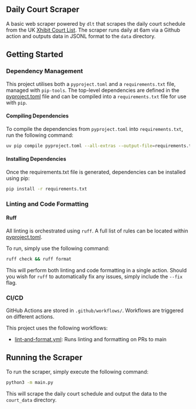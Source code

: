 ## Daily Court Scraper

A basic web scraper powered by `dlt` that scrapes the daily court schedule from the UK [Xhibit Court List](http://xhibit.justice.gov.uk/court_lists.htm). The scraper runs daily at 6am via a Github action and outputs data in JSONL format to the `data` directory.

## Getting Started

### Dependency Management

This project utilises both a `pyproject.toml` and a `requirements.txt` file, managed with `pip-tools`. The top-level dependencies are defined in the [pyproject.toml](../pyproject.toml) file and can be compiled into a `requirements.txt` file for use with `pip`.

#### Compiling Dependencies

To compile the dependencies from `pyproject.toml` into `requirements.txt`, run the following command:
```sh
uv pip compile pyproject.toml --all-extras --output-file=requirements.txt --generate-hashes
```

#### Installing Dependencies

Once the requirements.txt file is generated, dependencies can be installed using pip:

```sh
pip install -r requirements.txt
```

### Linting and Code Formatting

#### Ruff

All linting is orchestrated using `ruff`. A full list of rules can be located within [pyproject.toml](../pyproject.toml).

To run, simply use the following command:
```sh
ruff check && ruff format
```

This will perform both linting and code formatting in a single action. Should you wish for `ruff` to automatically fix any issues, simply include the `--fix` flag.

### CI/CD

GitHub Actions are stored in `.github/workflows/`. Workflows are triggered on different actions.

This project uses the following workflows:
- [lint-and-format.yml](./.github/workflows/lint-and-format.yml): Runs linting and formatting on PRs to main

## Running the Scraper

To run the scraper, simply execute the following command:
```sh
python3 -m main.py
```

This will scrape the daily court schedule and output the data to the `court_data` directory.
